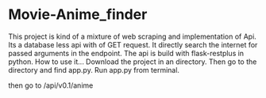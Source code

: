 # Movie-Anime_finder

This project is kind of a mixture of web scraping and implementation of Api. Its a database less api with of GET request.
It directly search the internet for passed arguments in the endpoint. The api is build with flask-restplus in python.
How to use it...
Download the project in an directory. 
Then go to the directory and find app.py. 
Run app.py from terminal.

then go to <flask server>/api/v0.1/anime
